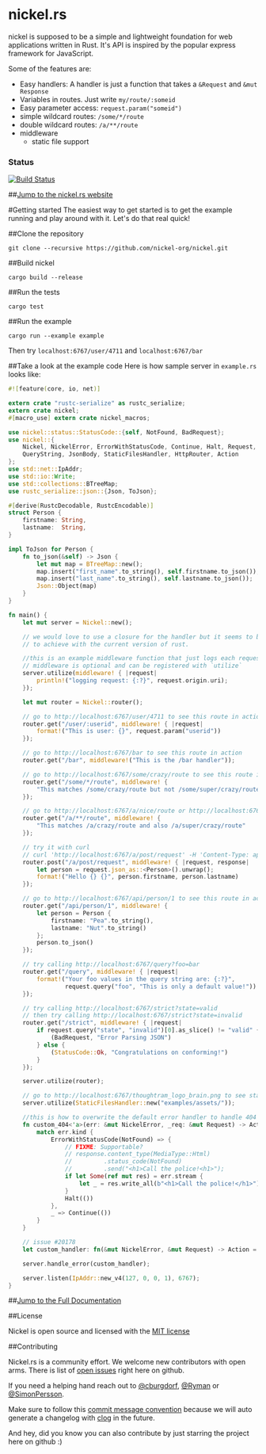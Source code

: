 nickel.rs
=======

nickel is supposed to be a simple and lightweight foundation for web applications written in Rust. It's API is inspired by the popular express framework for JavaScript.

Some of the features are:

* Easy handlers: A handler is just a function that takes a `&Request` and `&mut Response`
* Variables in routes. Just write `my/route/:someid`
* Easy parameter access: `request.param("someid")`
* simple wildcard routes: `/some/*/route`
* double wildcard routes: `/a/**/route`
* middleware
    * static file support


### Status
[![Build Status](https://travis-ci.org/nickel-org/nickel.rs.png?branch=master)](https://travis-ci.org/nickel-org/nickel.rs)

##[Jump to the nickel.rs website](http://nickel.rs)

#Getting started
The easiest way to get started is to get the example running and play around with it. Let's do that real quick!

##Clone the repository

```shell
git clone --recursive https://github.com/nickel-org/nickel.git
```

##Build nickel

```shell
cargo build --release
```

##Run the tests

```shell
cargo test
```

##Run the example

```shell
cargo run --example example
```

Then try `localhost:6767/user/4711` and `localhost:6767/bar`


##Take a look at the example code
Here is how sample server in `example.rs` looks like:

```rust
#![feature(core, io, net)]

extern crate "rustc-serialize" as rustc_serialize;
extern crate nickel;
#[macro_use] extern crate nickel_macros;

use nickel::status::StatusCode::{self, NotFound, BadRequest};
use nickel::{
    Nickel, NickelError, ErrorWithStatusCode, Continue, Halt, Request,
    QueryString, JsonBody, StaticFilesHandler, HttpRouter, Action
};
use std::net::IpAddr;
use std::io::Write;
use std::collections::BTreeMap;
use rustc_serialize::json::{Json, ToJson};

#[derive(RustcDecodable, RustcEncodable)]
struct Person {
    firstname: String,
    lastname:  String,
}

impl ToJson for Person {
    fn to_json(&self) -> Json {
        let mut map = BTreeMap::new();
        map.insert("first_name".to_string(), self.firstname.to_json());
        map.insert("last_name".to_string(), self.lastname.to_json());
        Json::Object(map)
    }
}

fn main() {
    let mut server = Nickel::new();

    // we would love to use a closure for the handler but it seems to be hard
    // to achieve with the current version of rust.

    //this is an example middleware function that just logs each request
    // middleware is optional and can be registered with `utilize`
    server.utilize(middleware! { |request|
        println!("logging request: {:?}", request.origin.uri);
    });

    let mut router = Nickel::router();

    // go to http://localhost:6767/user/4711 to see this route in action
    router.get("/user/:userid", middleware! { |request|
        format!("This is user: {}", request.param("userid"))
    });

    // go to http://localhost:6767/bar to see this route in action
    router.get("/bar", middleware!("This is the /bar handler"));

    // go to http://localhost:6767/some/crazy/route to see this route in action
    router.get("/some/*/route", middleware! {
        "This matches /some/crazy/route but not /some/super/crazy/route"
    });

    // go to http://localhost:6767/a/nice/route or http://localhost:6767/a/super/nice/route to see this route in action
    router.get("/a/**/route", middleware! {
        "This matches /a/crazy/route and also /a/super/crazy/route"
    });

    // try it with curl
    // curl 'http://localhost:6767/a/post/request' -H 'Content-Type: application/json;charset=UTF-8'  --data-binary $'{ "firstname": "John","lastname": "Connor" }'
    router.post("/a/post/request", middleware! { |request, response|
        let person = request.json_as::<Person>().unwrap();
        format!("Hello {} {}", person.firstname, person.lastname)
    });

    // go to http://localhost:6767/api/person/1 to see this route in action
    router.get("/api/person/1", middleware! {
        let person = Person {
            firstname: "Pea".to_string(),
            lastname: "Nut".to_string()
        };
        person.to_json()
    });

    // try calling http://localhost:6767/query?foo=bar
    router.get("/query", middleware! { |request|
        format!("Your foo values in the query string are: {:?}",
                request.query("foo", "This is only a default value!"))
    });

    // try calling http://localhost:6767/strict?state=valid
    // then try calling http://localhost:6767/strict?state=invalid
    router.get("/strict", middleware! { |request|
        if request.query("state", "invalid")[0].as_slice() != "valid" {
            (BadRequest, "Error Parsing JSON")
        } else {
            (StatusCode::Ok, "Congratulations on conforming!")
        }
    });

    server.utilize(router);

    // go to http://localhost:6767/thoughtram_logo_brain.png to see static file serving in action
    server.utilize(StaticFilesHandler::new("examples/assets/"));

    //this is how to overwrite the default error handler to handle 404 cases with a custom view
    fn custom_404<'a>(err: &mut NickelError, _req: &mut Request) -> Action {
        match err.kind {
            ErrorWithStatusCode(NotFound) => {
                // FIXME: Supportable?
                // response.content_type(MediaType::Html)
                //         .status_code(NotFound)
                //         .send("<h1>Call the police!<h1>");
                if let Some(ref mut res) = err.stream {
                    let _ = res.write_all(b"<h1>Call the police!</h1>");
                }
                Halt(())
            },
            _ => Continue(())
        }
    }

    // issue #20178
    let custom_handler: fn(&mut NickelError, &mut Request) -> Action = custom_404;

    server.handle_error(custom_handler);

    server.listen(IpAddr::new_v4(127, 0, 0, 1), 6767);
}
```

##[Jump to the Full Documentation](http://nickel-org.github.io/nickel/)

##License

Nickel is open source and licensed with the [MIT license](https://github.com/nickel-org/nickel/blob/master/LICENSE)


##Contributing

Nickel.rs is a community effort. We welcome new contributors with open arms.
There is list of [open issues](https://github.com/nickel-org/nickel/issues?state=open) right here on github.

If you need a helping hand reach out to [@cburgdorf](https://github.com/cburgdorf), [@Ryman](https://github.com/Ryman) or [@SimonPersson](https://github.com/SimonPersson).

Make sure to follow this [commit message convention](https://github.com/ajoslin/conventional-changelog/blob/master/CONVENTIONS.md) because we will auto generate a changelog with [clog](https://github.com/thoughtram/clog) in the future.

And hey, did you know you can also contribute by just starring the project here on github :)
